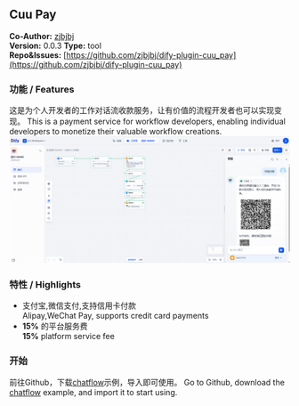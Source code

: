 ## Cuu Pay

**Co-Author:** [zjbjbj](https://github.com/zjbjbj)  
**Version:** 0.0.3
**Type:** tool  
**Repo&Issues:** [https://github.com/zjbjbj/dify-plugin-cuu_pay](https://github.com/zjbjbj/dify-plugin-cuu_pay)

### 功能 / Features
这是为个人开发者的工作对话流收款服务，让有价值的流程开发者也可以实现变现。
This is a payment service for workflow developers, enabling individual developers to monetize their valuable workflow creations.
![](./_assets/demo.jpg)
### 特性 / Highlights
- 支付宝,微信支付,支持信用卡付款  
  Alipay,WeChat Pay, supports credit card payments
- **15%** 的平台服务费  
  **15%** platform service fee

### 开始

前往Github，下载[chatflow](https://github.com/zjbjbj/dify-plugin-cuu_pay/blob/main/_assets/chatflow-DEMO.yml)示例，导入即可使用。
Go to Github, download the [chatflow](https://github.com/zjbjbj/dify-plugin-cuu_pay/blob/main/_assets/chatflow-DEMO.yml) example, and import it to start using.
